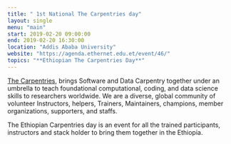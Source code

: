 ```yaml
---
title: " 1st National The Carpentries day"
layout: single
menu: "main"
start: 2019-02-20 09:00:00 
end: 2019-02-20 16:30:00 
location: "Addis Ababa University"
website: "https://agenda.ethernet.edu.et/event/46/"
topics: "**Ethiopian The Carpentries Day**"
---
```




[The Carpentries](https://carpentries.org/), brings Software and Data Carpentry together under an umbrella to teach foundational computational, coding, and data science skills to researchers worldwide. We are a diverse, global community of volunteer Instructors, helpers, Trainers, Maintainers, champions, member organizations, supporters, and staffs.

The Ethiopian Carpentries day is an event  for all the trained participants, instructors and stack holder to bring them together in the Ethiopia.
